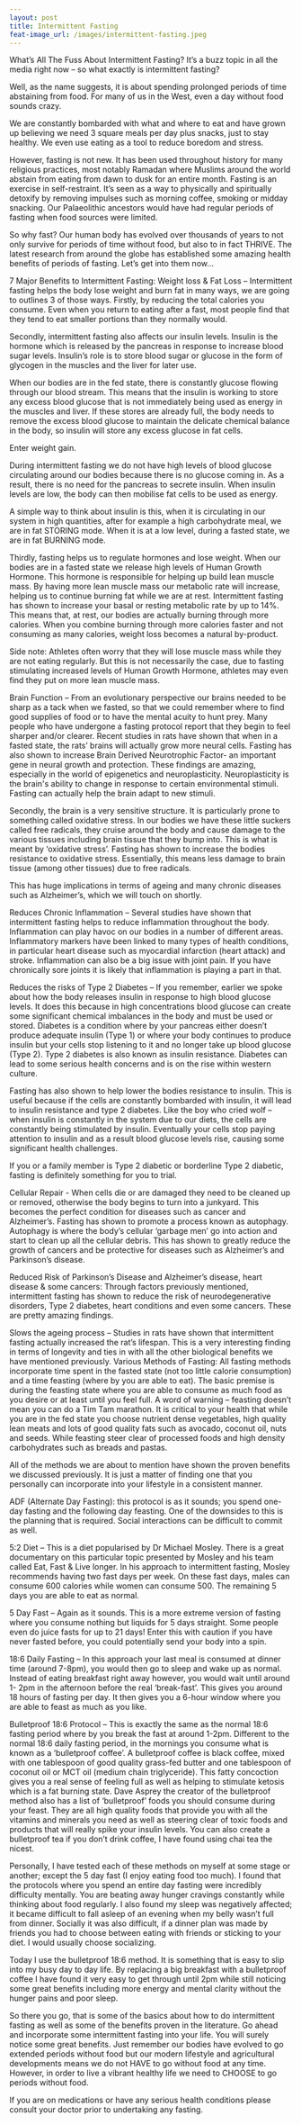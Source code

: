 ```yaml
---
layout: post
title: Intermittent Fasting
feat-image_url: /images/intermittent-fasting.jpeg
---
```


What’s All The Fuss About Intermittent Fasting? It’s a buzz topic in all the media right now – so what exactly is intermittent fasting?

Well, as the name suggests, it is about spending prolonged periods of time abstaining from food. For many of us in the West, even a day without food sounds crazy.

We are constantly bombarded with what and where to eat and have grown up believing we need 3 square meals per day plus snacks, just to stay healthy. We even use eating as a tool to reduce boredom and stress.

However, fasting is not new. It has been used throughout history for many religious practices, most notably Ramadan where Muslims around the world abstain from eating from dawn to dusk for an entire month. Fasting is an exercise in self-restraint. It’s seen as a way to physically and spiritually detoxify by removing impulses such as morning coffee, smoking or midday snacking. Our Palaeolithic ancestors would have had regular periods of fasting when food sources were limited.

So why fast? Our human body has evolved over thousands of years to not only survive for periods of time without food, but also to in fact THRIVE. The latest research from around the globe has established some amazing health benefits of periods of fasting. Let’s get into them now…

7 Major Benefits to Intermittent Fasting: Weight loss & Fat Loss – Intermittent fasting helps the body lose weight and burn fat in many ways, we are going to outlines 3 of those ways. Firstly, by reducing the total calories you consume. Even when you return to eating after a fast, most people find that they tend to eat smaller portions than they normally would.

Secondly, intermittent fasting also affects our insulin levels. Insulin is the hormone which is released by the pancreas in response to increase blood sugar levels. Insulin’s role is to store blood sugar or glucose in the form of glycogen in the muscles and the liver for later use.

When our bodies are in the fed state, there is constantly glucose flowing through our blood stream. This means that the insulin is working to store any excess blood glucose that is not immediately being used as energy in the muscles and liver. If these stores are already full, the body needs to remove the excess blood glucose to maintain the delicate chemical balance in the body, so insulin will store any excess glucose in fat cells.

Enter weight gain.

During intermittent fasting we do not have high levels of blood glucose circulating around our bodies because there is no glucose coming in. As a result, there is no need for the pancreas to secrete insulin. When insulin levels are low, the body can then mobilise fat cells to be used as energy.

A simple way to think about insulin is this, when it is circulating in our system in high quantities, after for example a high carbohydrate meal, we are in fat STORING mode. When it is at a low level, during a fasted state, we are in fat BURNING mode.

Thirdly, fasting helps us to regulate hormones and lose weight. When our bodies are in a fasted state we release high levels of Human Growth Hormone. This hormone is responsible for helping up build lean muscle mass. By having more lean muscle mass our metabolic rate will increase, helping us to continue burning fat while we are at rest. Intermittent fasting has shown to increase your basal or resting metabolic rate by up to 14%. This means that, at rest, our bodies are actually burning through more calories. When you combine burning through more calories faster and not consuming as many calories, weight loss becomes a natural by-product.

Side note: Athletes often worry that they will lose muscle mass while they are not eating regularly. But this is not necessarily the case, due to fasting stimulating increased levels of Human Growth Hormone, athletes may even find they put on more lean muscle mass.

Brain Function – From an evolutionary perspective our brains needed to be sharp as a tack when we fasted, so that we could remember where to find good supplies of food or to have the mental acuity to hunt prey. Many people who have undergone a fasting protocol report that they begin to feel sharper and/or clearer. Recent studies in rats have shown that when in a fasted state, the rats’ brains will actually grow more neural cells. Fasting has also shown to increase Brain Derived Neurotrophic Factor- an important gene in neural growth and protection. These findings are amazing, especially in the world of epigenetics and neuroplasticity. Neuroplasticity is the brain's ability to change in response to certain environmental stimuli. Fasting can actually help the brain adapt to new stimuli.

Secondly, the brain is a very sensitive structure. It is particularly prone to something called oxidative stress. In our bodies we have these little suckers called free radicals, they cruise around the body and cause damage to the various tissues including brain tissue that they bump into. This is what is meant by ‘oxidative stress’. Fasting has shown to increase the bodies resistance to oxidative stress. Essentially, this means less damage to brain tissue (among other tissues) due to free radicals.

This has huge implications in terms of ageing and many chronic diseases such as Alzheimer’s, which we will touch on shortly.

Reduces Chronic Inflammation – Several studies have shown that intermittent fasting helps to reduce inflammation throughout the body. Inflammation can play havoc on our bodies in a number of different areas. Inflammatory markers have been linked to many types of health conditions, in particular heart disease such as myocardial infarction (heart attack) and stroke. Inflammation can also be a big issue with joint pain. If you have chronically sore joints it is likely that inflammation is playing a part in that.

Reduces the risks of Type 2 Diabetes – If you remember, earlier we spoke about how the body releases insulin in response to high blood glucose levels. It does this because in high concentrations blood glucose can create some significant chemical imbalances in the body and must be used or stored. Diabetes is a condition where by your pancreas either doesn’t produce adequate insulin (Type 1) or where your body continues to produce insulin but your cells stop listening to it and no longer take up blood glucose (Type 2). Type 2 diabetes is also known as insulin resistance. Diabetes can lead to some serious health concerns and is on the rise within western culture.

Fasting has also shown to help lower the bodies resistance to insulin. This is useful because if the cells are constantly bombarded with insulin, it will lead to insulin resistance and type 2 diabetes. Like the boy who cried wolf – when insulin is constantly in the system due to our diets, the cells are constantly being stimulated by insulin. Eventually your cells stop paying attention to insulin and as a result blood glucose levels rise, causing some significant health challenges.

If you or a family member is Type 2 diabetic or borderline Type 2 diabetic, fasting is definitely something for you to trial.

Cellular Repair - When cells die or are damaged they need to be cleaned up or removed, otherwise the body begins to turn into a junkyard. This becomes the perfect condition for diseases such as cancer and Alzheimer’s. Fasting has shown to promote a process known as autophagy. Autophagy is where the body’s cellular ‘garbage men’ go into action and start to clean up all the cellular debris. This has shown to greatly reduce the growth of cancers and be protective for diseases such as Alzheimer’s and Parkinson’s disease.

Reduced Risk of Parkinson’s Disease and Alzheimer’s disease, heart disease & some cancers: Through factors previously mentioned, intermittent fasting has shown to reduce the risk of neurodegenerative disorders, Type 2 diabetes, heart conditions and even some cancers. These are pretty amazing findings.

Slows the ageing process – Studies in rats have shown that intermittent fasting actually increased the rat’s lifespan. This is a very interesting finding in terms of longevity and ties in with all the other biological benefits we have mentioned previously. Various Methods of Fasting: All fasting methods incorporate time spent in the fasted state (not too little calorie consumption) and a time feasting (where by you are able to eat). The basic premise is during the feasting state where you are able to consume as much food as you desire or at least until you feel full. A word of warning – feasting doesn’t mean you can do a Tim Tam marathon. It is critical to your health that while you are in the fed state you choose nutrient dense vegetables, high quality lean meats and lots of good quality fats such as avocado, coconut oil, nuts and seeds. While feasting steer clear of processed foods and high density carbohydrates such as breads and pastas.

All of the methods we are about to mention have shown the proven benefits we discussed previously. It is just a matter of finding one that you personally can incorporate into your lifestyle in a consistent manner.

ADF (Alternate Day Fasting): this protocol is as it sounds; you spend one-day fasting and the following day feasting. One of the downsides to this is the planning that is required. Social interactions can be difficult to commit as well.

5:2 Diet – This is a diet popularised by Dr Michael Mosley. There is a great documentary on this particular topic presented by Mosley and his team called Eat, Fast & Live longer. In his approach to intermittent fasting, Mosley recommends having two fast days per week. On these fast days, males can consume 600 calories while women can consume 500. The remaining 5 days you are able to eat as normal.

5 Day Fast – Again as it sounds. This is a more extreme version of fasting where you consume nothing but liquids for 5 days straight. Some people even do juice fasts for up to 21 days\! Enter this with caution if you have never fasted before, you could potentially send your body into a spin.

18:6 Daily Fasting – In this approach your last meal is consumed at dinner time (around 7-8pm), you would then go to sleep and wake up as normal. Instead of eating breakfast right away however, you would wait until around 1- 2pm in the afternoon before the real ‘break-fast’. This gives you around 18 hours of fasting per day. It then gives you a 6-hour window where you are able to feast as much as you like.

Bulletproof 18:6 Protocol – This is exactly the same as the normal 18:6 fasting period where by you break the fast at around 1-2pm. Different to the normal 18:6 daily fasting period, in the mornings you consume what is known as a ‘bulletproof coffee’. A bulletproof coffee is black coffee, mixed with one tablespoon of good quality grass-fed butter and one tablespoon of coconut oil or MCT oil (medium chain triglyceride). This fatty concoction gives you a real sense of feeling full as well as helping to stimulate ketosis which is a fat burning state. Dave Asprey the creator of the bulletproof method also has a list of ‘bulletproof’ foods you should consume during your feast. They are all high quality foods that provide you with all the vitamins and minerals you need as well as steering clear of toxic foods and products that will really spike your insulin levels. You can also create a bulletproof tea if you don’t drink coffee, I have found using chai tea the nicest.

Personally, I have tested each of these methods on myself at some stage or another; except the 5 day fast (I enjoy eating food too much). I found that the protocols where you spend an entire day fasting were incredibly difficulty mentally. You are beating away hunger cravings constantly while thinking about food regularly. I also found my sleep was negatively affected; it became difficult to fall asleep of an evening when my belly wasn’t full from dinner. Socially it was also difficult, if a dinner plan was made by friends you had to choose between eating with friends or sticking to your diet. I would usually choose socializing.

Today I use the bulletproof 18:6 method. It is something that is easy to slip into my busy day to day life. By replacing a big breakfast with a bulletproof coffee I have found it very easy to get through until 2pm while still noticing some great benefits including more energy and mental clarity without the hunger pains and poor sleep.

So there you go, that is some of the basics about how to do intermittent fasting as well as some of the benefits proven in the literature. Go ahead and incorporate some intermittent fasting into your life. You will surely notice some great benefits. Just remember our bodies have evolved to go extended periods without food but our modern lifestyle and agricultural developments means we do not HAVE to go without food at any time. However, in order to live a vibrant healthy life we need to CHOOSE to go periods without food.

If you are on medications or have any serious health conditions please consult your doctor prior to undertaking any fasting.